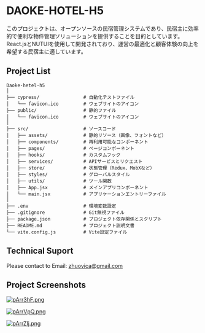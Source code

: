 # DAOKE-HOTEL-H5

このプロジェクトは、オープンソースの民宿管理システムであり、民宿主に効率的で便利な物件管理ソリューションを提供することを目的としています。React.jsとNUTUIを使用して開発されており、運営の最適化と顧客体験の向上を希望する民宿主に適しています。

## Project List

```
Daoke-hetel-h5
│
├── cypress/                # 自動化テストファイル
│   └── favicon.ico         # ウェブサイトのアイコン
├── public/                 # 静的ファイル
│   └── favicon.ico         # ウェブサイトのアイコン
│
├── src/                    # ソースコード
│   ├── assets/             # 静的リソース（画像、フォントなど）
│   ├── components/         # 再利用可能なコンポーネント
│   ├── pages/              # ページコンポーネント
│   ├── hooks/              # カスタムフック
│   ├── services/           # APIサービスとリクエスト
│   ├── store/              # 状態管理（Redux、MobXなど）
│   ├── styles/             # グローバルスタイル
│   ├── utils/              # ツール関数
│   ├── App.jsx             # メインアプリコンポーネント
│   └── main.jsx            # アプリケーションエントリーファイル
│
├── .env                    # 環境変数設定
├── .gitignore              # Git無視ファイル
├── package.json            # プロジェクト依存関係とスクリプト
├── README.md               # プロジェクト説明文書
└── vite.config.js          # Vite設定ファイル
```

## Technical Suport

   Please contact to Email: zhuovica@gmail.com

## Project Screenshots

[![pArr3hF.png](https://s21.ax1x.com/2024/11/03/pArr3hF.png)](https://imgse.com/i/pArr3hF)

[![pArrVpQ.png](https://s21.ax1x.com/2024/11/03/pArrVpQ.png)](https://imgse.com/i/pArrVpQ)

[![pArrZlj.png](https://s21.ax1x.com/2024/11/03/pArrZlj.png)](https://imgse.com/i/pArrZlj)